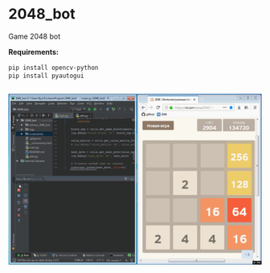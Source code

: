 # 2048_bot
Game 2048 bot

**Requirements:**

```
pip install opencv-python
pip install pyautogui
```

##
![](example.gif)
